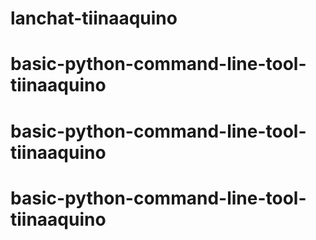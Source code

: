 # lanchat-tiinaaquino
# basic-python-command-line-tool-tiinaaquino
# basic-python-command-line-tool-tiinaaquino
# basic-python-command-line-tool-tiinaaquino
